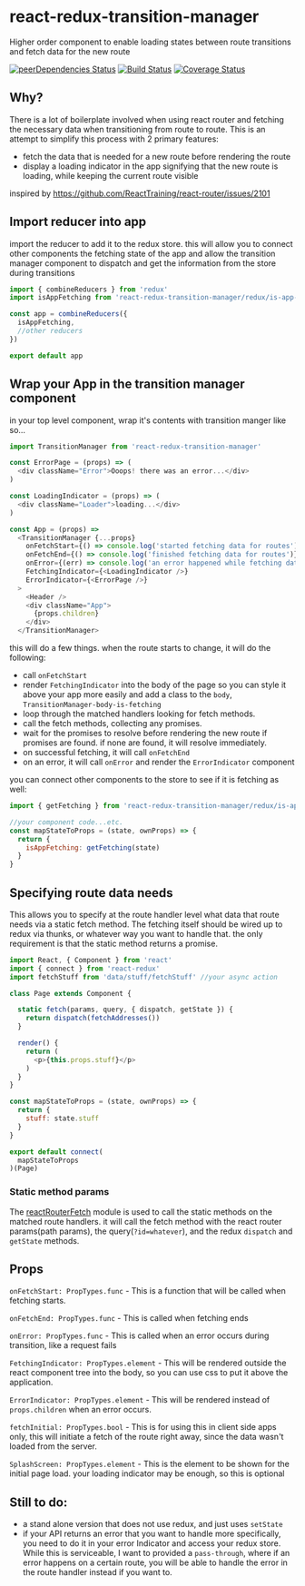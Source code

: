 react-redux-transition-manager
=====================
Higher order component to enable loading states between route transitions and fetch data for the new route

[![peerDependencies Status](https://david-dm.org/kellyrmilligan/react-redux-transition-manager/peer-status.svg)](https://david-dm.org/kellyrmilligan/react-redux-transition-manager?type=peer)
[![Build Status](https://travis-ci.org/kellyrmilligan/react-redux-transition-manager.svg?branch=master)](https://travis-ci.org/kellyrmilligan/react-redux-transition-manager)
[![Coverage Status](https://coveralls.io/repos/github/kellyrmilligan/react-redux-transition-manager/badge.svg?branch=master)](https://coveralls.io/github/kellyrmilligan/react-redux-transition-manager?branch=master)

## Why?
There is a lot of boilerplate involved when using react router and fetching the necessary data when transitioning from route to route. This is an attempt to simplify this process with 2 primary features:

- fetch the data that is needed for a new route before rendering the route
- display a loading indicator in the app signifying that the new route is loading, while keeping the current route visible

inspired by https://github.com/ReactTraining/react-router/issues/2101


## Import reducer into app
import the reducer to add it to the redux store. this will allow you to connect other components the fetching state of the app and allow the transition manager component to dispatch and get the information from the store during transitions

```js
import { combineReducers } from 'redux'
import isAppFetching from 'react-redux-transition-manager/redux/is-app-fetching'

const app = combineReducers({
  isAppFetching,
  //other reducers
})

export default app
```

## Wrap your App in the transition manager component

in your top level component, wrap it's contents with transition manger like so...

```js
import TransitionManager from 'react-redux-transition-manager'

const ErrorPage = (props) => (
  <div className="Error">Ooops! there was an error...</div>
)

const LoadingIndicator = (props) => (
  <div className="Loader">loading...</div>
)

const App = (props) =>
  <TransitionManager {...props}
    onFetchStart={() => console.log('started fetching data for routes')}
    onFetchEnd={() => console.log('finished fetching data for routes')}
    onError={(err) => console.log('an error happened while fetching data for routes ', err)}
    FetchingIndicator={<LoadingIndicator />}
    ErrorIndicator={<ErrorPage />}
  >
    <Header />
    <div className="App">
      {props.children}
    </div>
  </TransitionManager>
```

this will do a few things. when the route starts to change, it will do the following:

- call `onFetchStart`
- render `FetchingIndicator` into the body of the page so you can style it above your app more easily and add a class to the `body`, `TransitionManager-body-is-fetching`
- loop through the matched handlers looking for fetch methods.
- call the fetch methods, collecting any promises.
- wait for the promises to resolve before rendering the new route if promises are found. if none are found, it will resolve immediately.
- on successful fetching, it will call `onFetchEnd`
- on an error, it will call `onError` and render the `ErrorIndicator` component


you can connect other components to the store to see if it is fetching as well:

```js
import { getFetching } from 'react-redux-transition-manager/redux/is-app-fetching'

//your component code...etc.
const mapStateToProps = (state, ownProps) => {
  return {
    isAppFetching: getFetching(state)
  }
}
```

## Specifying route data needs
This allows you to specify at the route handler level what data that route needs via a static fetch method. The fetching itself should be wired up to redux via thunks, or whatever way you want to handle that. the only requirement is that the static method returns a promise.

```js
import React, { Component } from 'react'
import { connect } from 'react-redux'
import fetchStuff from 'data/stuff/fetchStuff' //your async action

class Page extends Component {

  static fetch(params, query, { dispatch, getState }) {
    return dispatch(fetchAddresses())
  }

  render() {
    return (
      <p>{this.props.stuff}</p>
    )
  }
}

const mapStateToProps = (state, ownProps) => {
  return {
    stuff: state.stuff  
  }
}

export default connect(
  mapStateToProps
)(Page)
```

### Static method params
The [reactRouterFetch](https://github.com/kellyrmilligan/react-router-fetch) module is used to call the static methods on the matched route handlers. it will call the fetch method with the react router params(path params), the query(`?id=whatever`), and the redux `dispatch` and `getState` methods.

## Props
`onFetchStart: PropTypes.func` - This is a function that will be called when fetching starts.

`onFetchEnd: PropTypes.func` - This is called when fetching ends

`onError: PropTypes.func` - This is called when an error occurs during transition, like a request fails

`FetchingIndicator: PropTypes.element` - This will be rendered outside the react component tree into the body, so you can use css to put it above the application.

`ErrorIndicator: PropTypes.element` - This will be rendered instead of `props.children` when an error occurs.

`fetchInitial: PropTypes.bool` - This is for using this in client side apps only, this will initiate a fetch of the route right away, since the data wasn't loaded from the server.

`SplashScreen: PropTypes.element` - This is the element to be shown for the initial page load. your loading indicator may be enough, so this is optional

## Still to do:
- a stand alone version that does not use redux, and just uses `setState`
- if your API returns an error that you want to handle more specifically, you need to do it in your error Indicator and access your redux store. While this is serviceable, I want to provided a `pass-through`, where if an error happens on a certain route, you will be able to handle the error in the route handler instead if you want to.
